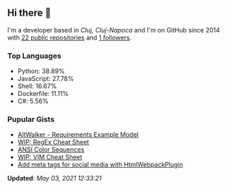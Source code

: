 <h2>Hi there 👋</h2>

<!-- This is just the base template, feel free to change it. -->

<p>
    I'm a developer based in <i>Cluj, Cluj-Napoca</i>
    and I'm on GitHub since 2014
    with <a href="https://github.com/Robert-96?tab=repositories">22 public repositories</a>
    and <a href="https://github.com/Robert-96?tab=followers">1 followers</a>.
</p>

<h3>Top Languages</h3>

<ul>
    <li>Python: 38.89%</li>
    <li>JavaScript: 27.78%</li>
    <li>Shell: 16.67%</li>
    <li>Dockerfile: 11.11%</li>
    <li>C#: 5.56%</li>
</ul>

<h3>Pupular Gists</h3>

<ul>
        <li><a href="https://gist.github.com/7c6aceafbcffe668a35813c18df4c63e">AltWalker - Requirements Example Model</a></li>
        <li><a href="https://gist.github.com/87120f49e3237210012498f2c82b5cf5">WIP: RegEx Cheat Sheet</a></li>
        <li><a href="https://gist.github.com/0281c940b2c105392489c567bf12c445">ANSI Color Sequences</a></li>
        <li><a href="https://gist.github.com/519e12b79853a6f6eb3a0ab2c98cc483">WIP: VIM Cheat Sheet</a></li>
        <li><a href="https://gist.github.com/e7a57356ab4ec7d1aea50aba04bfde76">Add meta tags for social media with HtmlWebpackPlugin</a></li>
</ul>

<p><strong>Updated</strong>: <i>May 03, 2021 12:33:21</i></p>
